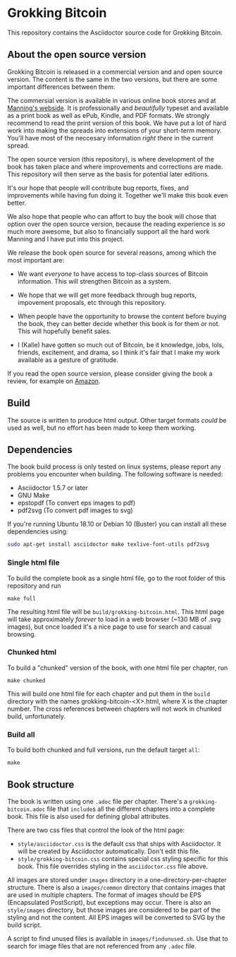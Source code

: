 # Grokking Bitcoin

This repository contains the Asciidoctor source code for Grokking
Bitcoin.

## About the open source version

Grokking Bitcoin is released in a commercial version and and open
source version. The content is the same in the two versions, but there
are some important differences between them:

The commersial version is available in various online book stores and
at
[Manning's webside](https://www.manning.com/books/grokking-bitcoin). It
is professionally and _beautifully_ typeset and available as a print
book as well as ePub, Kindle, and PDF formats. We strongly recommend
to read the print version of this book. We have put a lot of hard work
into making the spreads into extensions of your short-term
memory. You'll have most of the neccesary information _right there_ in
the current spread.

The open source version (this repository), is where development of the
book has taken place and where improvements and corrections are
made. This repository will then serve as the basis for potential later
editions.

It's our hope that people will contribute bug reports, fixes, and
improvements while having fun doing it. Together we'll make this book
even better.

We also hope that people who can affort to buy the book will chose
that option over the open source version, because the reading
experience is _so_ much more awesome, but also to financially support
all the hard work Manning and I have put into this project.

We release the book open source for several reasons, among which the
most important are:

* We want _everyone_ to have access to top-class sources of Bitcoin
  information. This will strengthen Bitcoin as a system.
  
* We hope that we will get more feedback through bug reports,
  impovement proposals, etc through this repository.

* When people have the opportunity to browse the content before buying
  the book, they can better decide whether this book is for them or
  not. This will hopefully benefit sales.
  
* I (Kalle) have gotten so much out of Bitcoin, be it knowledge, jobs,
  lols, friends, excitement, and drama, so I think it's fair that I
  make my work available as a gesture of gratitude.
 
If you read the open source version, please consider giving the book a
review, for example on
[Amazon](https://www.amazon.com/Grokking-Bitcoin-Kalle-Rosenbaum/dp/1617294640).

## Build

The source is written to produce html output. Other target formats
*could* be used as well, but no effort has been made to keep them
working.

## Dependencies

The book build process is only tested on linux systems, please report
any problems you encounter when building. The following software is
needed:

* Asciidoctor 1.5.7 or later
* GNU Make
* epstopdf (To convert eps images to pdf)
* pdf2svg (To convert pdf images to svg)

If you're running Ubuntu 18.10 or Debian 10 (Buster) you can install
all these dependencies using:

```bash
sudo apt-get install asciidoctor make texlive-font-utils pdf2svg
```

### Single html file

To build the complete book as a single html file, go to the root
folder of this repository and run

```shell
make full
```

The resulting html file will be `build/grokking-bitcoin.html`. This
html page will take approximately _forever_ to load in a web browser
(~130 MB of .svg images), but once loaded it's a nice page to use for
search and casual browsing.

### Chunked html

To build a "chunked" version of the book, with one html file per
chapter, run

```shell
make chunked
```

This will build one html file for each chapter and put them in the
`build` directory with the names grokking-bitcoin-&lt;X>.html, where X
is the chapter number. The cross references between chapters will not
work in chunked build, unfortunately.

### Build all

To build both chunked and full versions, run the default target `all`:

```shell
make
```

## Book structure

The book is written using one `.adoc` file per chapter. There's a
`grokking-bitcoin.adoc` file that `include`s all the different
chapters into a complete book. This file is also used for defining
global attributes.

There are two css files that control the look of the html page:

* `style/asciidoctor.css` is the default css that ships with
  Asciidoctor. It will be created by Asciidoctor automatically. Don't
  edit this file.
* `style/grokking-bitcoin.css` contains special css styling specific
  for this book. This file overrides styling in the `asciidoctor.css`
  file above.

All images are stored under `images` directory in a
one-directory-per-chapter structure. There is also a `images/common`
directory that contains images that are used in multiple chapters. The
format of images should be EPS (Encapsulated PostScript), but
exceptions may occur. There is also an `style/images` directory, but
those images are considered to be part of the styling and not the
content. All EPS images will be converted to SVG by the build script.

A script to find unused files is available in
`images/findunused.sh`. Use that to search for image files that are
not referenced from any `.adoc` file.
